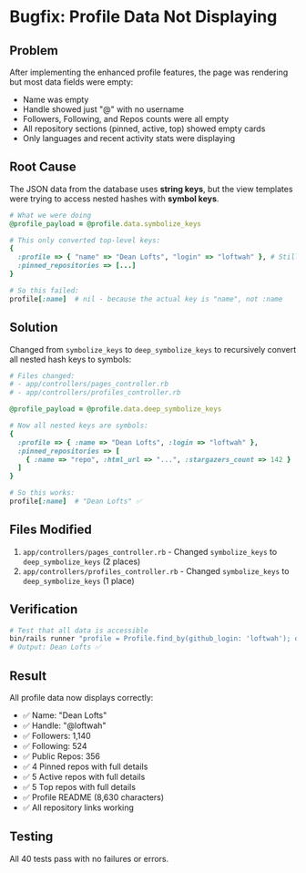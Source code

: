 # Bugfix: Profile Data Not Displaying

## Problem

After implementing the enhanced profile features, the page was rendering but most data fields were empty:
- Name was empty
- Handle showed just "@" with no username
- Followers, Following, and Repos counts were all empty  
- All repository sections (pinned, active, top) showed empty cards
- Only languages and recent activity stats were displaying

## Root Cause

The JSON data from the database uses **string keys**, but the view templates were trying to access nested hashes with **symbol keys**.

```ruby
# What we were doing
@profile_payload = @profile.data.symbolize_keys

# This only converted top-level keys:
{
  :profile => { "name" => "Dean Lofts", "login" => "loftwah" }, # Still string keys!
  :pinned_repositories => [...]
}

# So this failed:
profile[:name]  # nil - because the actual key is "name", not :name
```

## Solution

Changed from `symbolize_keys` to `deep_symbolize_keys` to recursively convert all nested hash keys to symbols:

```ruby
# Files changed:
# - app/controllers/pages_controller.rb
# - app/controllers/profiles_controller.rb

@profile_payload = @profile.data.deep_symbolize_keys

# Now all nested keys are symbols:
{
  :profile => { :name => "Dean Lofts", :login => "loftwah" },
  :pinned_repositories => [
    { :name => "repo", :html_url => "...", :stargazers_count => 142 }
  ]
}

# So this works:
profile[:name]  # "Dean Lofts" ✅
```

## Files Modified

1. `app/controllers/pages_controller.rb` - Changed `symbolize_keys` to `deep_symbolize_keys` (2 places)
2. `app/controllers/profiles_controller.rb` - Changed `symbolize_keys` to `deep_symbolize_keys` (1 place)

## Verification

```bash
# Test that all data is accessible
bin/rails runner "profile = Profile.find_by(github_login: 'loftwah'); data = profile.data.deep_symbolize_keys; puts data[:profile][:name]"
# Output: Dean Lofts ✅
```

## Result

All profile data now displays correctly:
- ✅ Name: "Dean Lofts"
- ✅ Handle: "@loftwah"
- ✅ Followers: 1,140
- ✅ Following: 524
- ✅ Public Repos: 356
- ✅ 4 Pinned repos with full details
- ✅ 5 Active repos with full details
- ✅ 5 Top repos with full details
- ✅ Profile README (8,630 characters)
- ✅ All repository links working

## Testing

All 40 tests pass with no failures or errors.

